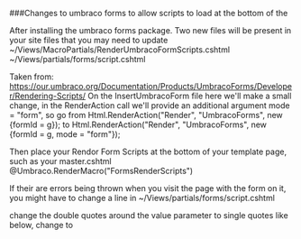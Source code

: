 ###Changes to umbraco forms to allow scripts to load at the bottom of the <body>

After installing the umbraco forms package. Two new files will be present in your site files that you may need to update
~/Views/MacroPartials/RenderUmbracoFormScripts.cshtml
~/Views/partials/forms/script.cshtml

Taken from: https://our.umbraco.org/Documentation/Products/UmbracoForms/Developer/Rendering-Scripts/ On the InsertUmbracoForm file here we'll make a small change, in the RenderAction call we'll provide an additional argument mode = "form", so go from Html.RenderAction("Render", "UmbracoForms", new {formId = g}); to Html.RenderAction("Render", "UmbracoForms", new {formId = g, mode = "form"});

Then place your Rendor Form Scripts at the bottom of your template page, such as your master.cshtml @Umbraco.RenderMacro("FormsRenderScripts")

If their are errors being thrown when you visit the page with the form on it, you might have to change a line in ~/Views/partials/forms/script.cshtml

change the double quotes around the value parameter to single quotes like below, change <input type="hidden" id="values_@Model.FormClientId" value="@Html.Raw(Newtonsoft.Json.JsonConvert.SerializeObject(Model.Pages.SelectMany(p => p.Fieldsets).SelectMany(fs => fs.Containers).SelectMany(c => c.Fields).ToDictionary(f => f.Id, f => f.Value)))" /> to <input type="hidden" id="values_@Model.FormClientId" value='@Html.Raw(Newtonsoft.Json.JsonConvert.SerializeObject(Model.Pages.SelectMany(p => p.Fieldsets).SelectMany(fs => fs.Containers).SelectMany(c => c.Fields).ToDictionary(f => f.Id, f => f.Value)))' />
